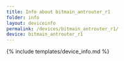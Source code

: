 ```yaml
---
title: Info about bitmain_antrouter_r1
folder: info
layout: deviceinfo
permalink: /devices/bitmain_antrouter_r1/
device: bitmain_antrouter_r1
---
```

{% include templates/device_info.md %}
